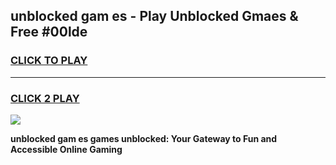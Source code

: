 
## unblocked gam es - Play Unblocked Gmaes & Free #00lde
<h3>
<a href="https://news.freeplayer.one?title=unblocked_gam_es&ref=24F">CLICK TO PLAY</a></h3>
<hr>

<h3>
<a href="https://news.freeplayer.one?title=unblocked_gam_es&ref=24F">CLICK 2 PLAY</a>
  
</h3>

<a href="https://news.freeplayer.one?title=unblocked_gam_es&ref=24F/"><img src="https://clearcache.store/games.png"></a>


**unblocked gam es games unblocked: Your Gateway to Fun and Accessible Online Gaming**
